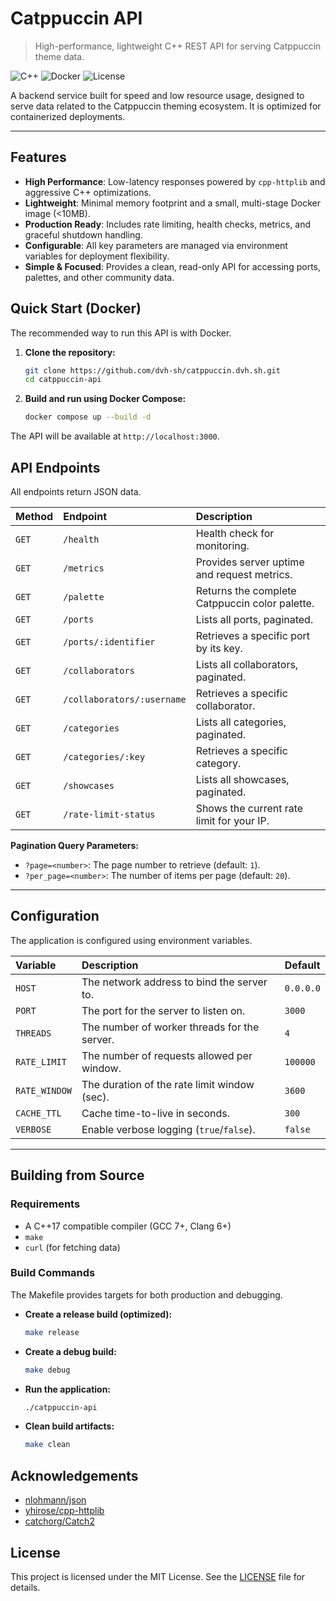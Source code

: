 # Catppuccin API

> High-performance, lightweight C++ REST API for serving Catppuccin theme data.

![C++](https://img.shields.io/badge/C++17-00599C?style=flat&logo=c%2B%2B&logoColor=white)
![Docker](https://img.shields.io/badge/Docker-2496ED?style=flat&logo=docker&logoColor=white)
![License](https://img.shields.io/badge/License-MIT-blue.svg)

A backend service built for speed and low resource usage, designed to serve data related to the Catppuccin theming ecosystem. It is optimized for containerized deployments.

---

## Features

- **High Performance**: Low-latency responses powered by `cpp-httplib` and aggressive C++ optimizations.
- **Lightweight**: Minimal memory footprint and a small, multi-stage Docker image (<10MB).
- **Production Ready**: Includes rate limiting, health checks, metrics, and graceful shutdown handling.
- **Configurable**: All key parameters are managed via environment variables for deployment flexibility.
- **Simple & Focused**: Provides a clean, read-only API for accessing ports, palettes, and other community data.

## Quick Start (Docker)

The recommended way to run this API is with Docker.

1.  **Clone the repository:**

    ```bash
    git clone https://github.com/dvh-sh/catppuccin.dvh.sh.git
    cd catppuccin-api
    ```

2.  **Build and run using Docker Compose:**
    ```bash
    docker compose up --build -d
    ```

The API will be available at `http://localhost:3000`.

## API Endpoints

All endpoints return JSON data.

| Method | Endpoint                   | Description                                    |
| :----- | :------------------------- | :--------------------------------------------- |
| `GET`  | `/health`                  | Health check for monitoring.                   |
| `GET`  | `/metrics`                 | Provides server uptime and request metrics.    |
| `GET`  | `/palette`                 | Returns the complete Catppuccin color palette. |
| `GET`  | `/ports`                   | Lists all ports, paginated.                    |
| `GET`  | `/ports/:identifier`       | Retrieves a specific port by its key.          |
| `GET`  | `/collaborators`           | Lists all collaborators, paginated.            |
| `GET`  | `/collaborators/:username` | Retrieves a specific collaborator.             |
| `GET`  | `/categories`              | Lists all categories, paginated.               |
| `GET`  | `/categories/:key`         | Retrieves a specific category.                 |
| `GET`  | `/showcases`               | Lists all showcases, paginated.                |
| `GET`  | `/rate-limit-status`       | Shows the current rate limit for your IP.      |

**Pagination Query Parameters:**

- `?page=<number>`: The page number to retrieve (default: `1`).
- `?per_page=<number>`: The number of items per page (default: `20`).

---

## Configuration

The application is configured using environment variables.

| Variable      | Description                                  | Default   |
| :------------ | :------------------------------------------- | :-------- |
| `HOST`        | The network address to bind the server to.   | `0.0.0.0` |
| `PORT`        | The port for the server to listen on.        | `3000`    |
| `THREADS`     | The number of worker threads for the server. | `4`       |
| `RATE_LIMIT`  | The number of requests allowed per window.   | `100000`     |
| `RATE_WINDOW` | The duration of the rate limit window (sec). | `3600`    |
| `CACHE_TTL`   | Cache time-to-live in seconds.               | `300`     |
| `VERBOSE`     | Enable verbose logging (`true`/`false`).     | `false`   |

---

## Building from Source

### Requirements

- A C++17 compatible compiler (GCC 7+, Clang 6+)
- `make`
- `curl` (for fetching data)

### Build Commands

The Makefile provides targets for both production and debugging.

- **Create a release build (optimized):**

  ```bash
  make release
  ```

- **Create a debug build:**

  ```bash
  make debug
  ```

- **Run the application:**

  ```bash
  ./catppuccin-api
  ```

- **Clean build artifacts:**
  ```bash
  make clean
  ```

## Acknowledgements

- [nlohmann/json](https://github.com/nlohmann/json)
- [yhirose/cpp-httplib](https://github.com/yhirose/cpp-httplib)
- [catchorg/Catch2](https://github.com/catchorg/Catch2)

## License

This project is licensed under the MIT License. See the [LICENSE](LICENSE) file for details.
